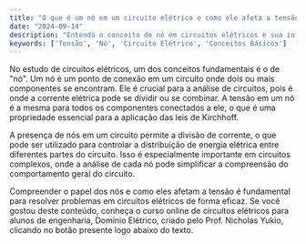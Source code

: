 ```yaml
---
title: "O que é um nó em um circuito elétrico e como ele afeta a tensão?"
date: "2024-09-14"
description: "Entenda o conceito de nó em circuitos elétricos e sua influência na tensão."
keywords: ['Tensão', 'Nó', 'Circuito Elétrico', 'Conceitos Básicos']
---
```


No estudo de circuitos elétricos, um dos conceitos fundamentais é o de "nó". Um nó é um ponto de conexão em um circuito onde dois ou mais componentes se encontram. Ele é crucial para a análise de circuitos, pois é onde a corrente elétrica pode se dividir ou se combinar. A tensão em um nó é a mesma para todos os componentes conectados a ele, o que é uma propriedade essencial para a aplicação das leis de Kirchhoff.

A presença de nós em um circuito permite a divisão de corrente, o que pode ser utilizado para controlar a distribuição de energia elétrica entre diferentes partes do circuito. Isso é especialmente importante em circuitos complexos, onde a análise de cada nó pode simplificar a compreensão do comportamento geral do circuito.

Compreender o papel dos nós e como eles afetam a tensão é fundamental para resolver problemas em circuitos elétricos de forma eficaz. Se você gostou deste conteúdo, conheça o curso online de circuitos elétricos para alunos de engenharia, Domínio Elétrico, criado pelo Prof. Nicholas Yukio, clicando no botão presente logo abaixo do texto.